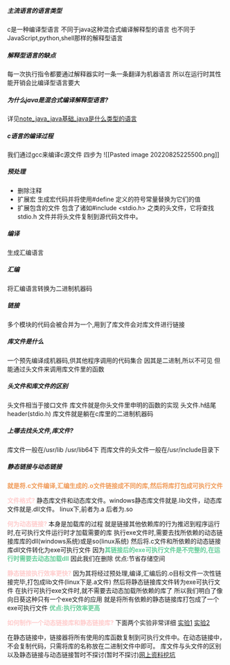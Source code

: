 ##### 主流语言的语言类型
c是一种编译型语言
不同于java这种混合式编译解释型的语言
也不同于JavaScript,python,shell那样的解释型语言

##### 解释型语言的缺点
每一次执行指令都要通过解释器实时一条一条翻译为机器语言
所以在运行时其性能开销会比编译型语言要大

##### 为什么java是混合式编译解释型语言?
详见[note_java_java基础_java是什么类型的语言](../java/java基础/java是什么类型的语言)


##### c语言的编译过程
我们通过gcc来编译c源文件
四步为
![[Pasted image 20220825225500.png]]

##### 预处理
* 删除注释
* 扩展宏
	生成宏代码并将使用#define 定义的符号常量替换为它们的值
* 扩展包含的文件
	包含了诸如#include <stdio.h> 之类的头文件，它将查找stdio.h 文件并将头文件复制到源代码文件中。

##### 编译
生成汇编语言

##### 汇编
将汇编语言转换为二进制机器码

##### 链接
多个模块的代码会被合并为一个,用到了库文件会对库文件进行链接

##### 库文件是什么
一个预先编译成机器码,供其他程序调用的代码集合
因其是二进制,所以不可见
但能通过头文件来调用库文件里的函数

##### 头文件和库文件的区别
头文件相当于接口文件
库文件就是你头文件里申明的函数的实现
头文件.h结尾header(stdio.h)
库文件就是躺在c库里的二进制机器码


##### 上哪去找头文件,库文件?
库文件一般在/usr/lib   /usr/lib64下
而库文件的头文件一般在/usr/include目录下


##### 静态链接与动态链接
<font color=#F09B59 style=" font-weight:bold;">就是将.c文件编译,汇编生成的.o文件链接成不同的库,然后将库打包成可执行文件</font>


<font color=#FFCCCC style=" font-weight:bold;">文件格式?</font>
静态库文件和动态库文件。windows静态库文件就是.lib文件，动态库文件就是.dll文件。
linux下,前者为.a 后者为.so

<font color=#FFCCCC style=" font-weight:bold;">何为动态链接?
</font>
本身是加载库的过程
就是链接其他依赖库的行为推迟到程序运行时,在可执行文件运行时才加载需要的库
执行exe文件时,需要去找所依赖的动态链接库库的dll(windows系统)或是so(linux系统)
然后将.c文件和所依赖的动态链接库dll文件转化为exe可执行文件
因为<font color=#66CC99 style=" font-weight:bold;">其链接后的exe可执行文件是不完整的,在运行时需要去动态加载dll</font>
因此我们在删除
优点:节省存储空间

<font color=#FFCCCC style=" font-weight:bold;">静态链接执行效率更快?</font>
因为其将经过预处理,编译,汇编后的.o目标文件一次性链接完毕,打包成lib文件(linux下是.a文件)
然后将静态链接库文件转为exe可执行文件
在执行可执行exe文件时,就不需要去动态加载所依赖的库了
所以我们明白了像向日葵这种只有一个exe文件的应用
就是将所有依赖的静态链接库打包成了一个exe可执行文件
<font color=#66CC99 style=" font-weight:bold;">优点:执行效率更高</font>

<font color=#FFCCCC style=" font-weight:bold;">如何制作一个动态链接库和静态链接库?</font>
下面两个实验非常详细
[实验1](https://blog.csdn.net/zhengnianli/article/details/104321056?ops_request_misc=&request_id=&biz_id=102&utm_term=C%E8%AF%AD%E8%A8%80%E5%8A%A8%E6%80%81%E9%93%BE%E6%8E%A5&utm_medium=distribute.pc_search_result.none-task-blog-2~all~sobaiduweb~default-2-104321056.142^v59^new_blog_pos_by_title,201^v3^control_1&spm=1018.2226.3001.4187
)
[实验2](https://blog.csdn.net/assiduous_me/article/details/113731968?ops_request_misc=&request_id=&biz_id=102&utm_term=C%E8%AF%AD%E8%A8%80%E5%8A%A8%E6%80%81%E9%93%BE%E6%8E%A5&utm_medium=distribute.pc_search_result.none-task-blog-2~all~sobaiduweb~default-5-113731968.142^v59^new_blog_pos_by_title,201^v3^control_1&spm=1018.2226.3001.4187)




在静态链接中，链接器将所有使用的库函数复制到可执行文件中。在动态链接中，不会复制代码，只需将库的名称放在二进制文件中即可。
库文件与头文件的区别以及静态链接与动态链接暂时不探讨(暂时不探讨)[网上资料挖坑](https://blog.csdn.net/weixin_42458272/article/details/106193786?ops_request_misc=%257B%2522request%255Fid%2522%253A%2522166137399916782395339264%2522%252C%2522scm%2522%253A%252220140713.130102334.pc%255Fall.%2522%257D&request_id=166137399916782395339264&biz_id=0&utm_medium=distribute.pc_search_result.none-task-blog-2~all~first_rank_ecpm_v1~rank_v31_ecpm-7-106193786-null-null.142^v42^new_blog_pos_by_title,185^v2^control&utm_term=%E5%A4%B4%E6%96%87%E4%BB%B6%E5%92%8C%E5%BA%93%E6%96%87%E4%BB%B6%E7%9A%84%E5%8C%BA%E5%88%AB&spm=1018.2226.3001.4187)
